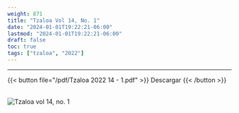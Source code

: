 ```yaml
---
weight: 871
title: "Tzaloa Vol 14, No. 1"
date: "2024-01-01T19:22:21-06:00"
lastmod: "2024-01-01T19:22:21-06:00"
draft: false
toc: true
tags: ["tzaloa", "2022"]
---
```

- - - - - - - - -
{{< button file="/pdf/Tzaloa 2022 14 - 1.pdf" >}}   Descargar {{< /button >}} 
######
![Tzaloa vol 14, no. 1](/images/portada/14-1.jpeg)
